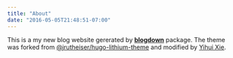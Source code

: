 ```yaml
---
title: "About"
date: "2016-05-05T21:48:51-07:00"
---
```


This is a my new blog  website gererated by  [**blogdown**](https://github.com/rstudio/blogdown) package. The theme was forked from [@jrutheiser/hugo-lithium-theme](https://github.com/jrutheiser/hugo-lithium-theme) and modified by [Yihui Xie](https://github.com/yihui/hugo-lithium).
